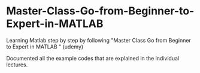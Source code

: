 # Master-Class-Go-from-Beginner-to-Expert-in-MATLAB
Learning Matlab step by step by following "Master Class Go from Beginner to Expert in MATLAB " (udemy)

Documented all the example codes that are explained in the individual lectures.
